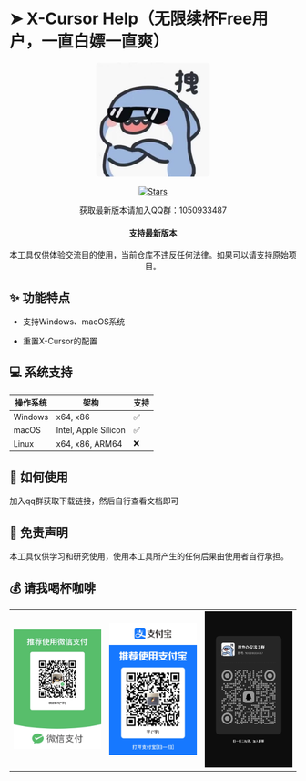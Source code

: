 # ➤ X-Cursor Help（无限续杯Free用户，一直白嫖一直爽）

<div align="center">
<p align="center">
  <img src="./images/logo.jpg" alt="X-Cursor Help Logo" width="200" style="border-radius: 6px;"/>
</p>

<p align="center">
  
[![Stars](https://img.shields.io/github/stars/galaxy-soft/x-cursor-help)](https://github.com/galaxy-soft/x-cursor-help/stargazers)

获取最新版本请加入QQ群：1050933487


</p>


<h4>支持最新版本</h4>

本工具仅供体验交流目的使用，当前仓库不违反任何法律。如果可以请支持原始项目。

</div>

## ✨ 功能特点

* 支持Windows、macOS系统

* 重置X-Cursor的配置

## 💻 系统支持

| 操作系统 | 架构 | 支持 |
|------------------|-------------------|----------|
| Windows | x64, x86 | ✅ |
| macOS | Intel, Apple Silicon | ✅ |
| Linux | x64, x86, ARM64 | ❌ |

## 👀 如何使用

加入qq群获取下载链接，然后自行查看文档即可

## 📩 免责声明

本工具仅供学习和研究使用，使用本工具所产生的任何后果由使用者自行承担。

## 💰 请我喝杯咖啡

<div align="center">
  <table>
    <tr>
      <td>
        <img src="./images/wechat-pay.jpg" alt="微信支付" width="280"/><br>
      </td>
      <td>
        <img src="./images/alipay.jpg" alt="支付宝" width="280"/><br>
      </td>
      <td>
        <img src="./images/qq.jpg" alt="qq群" width="280"/><br>
      </td>
    </tr>
  </table>
</div>

